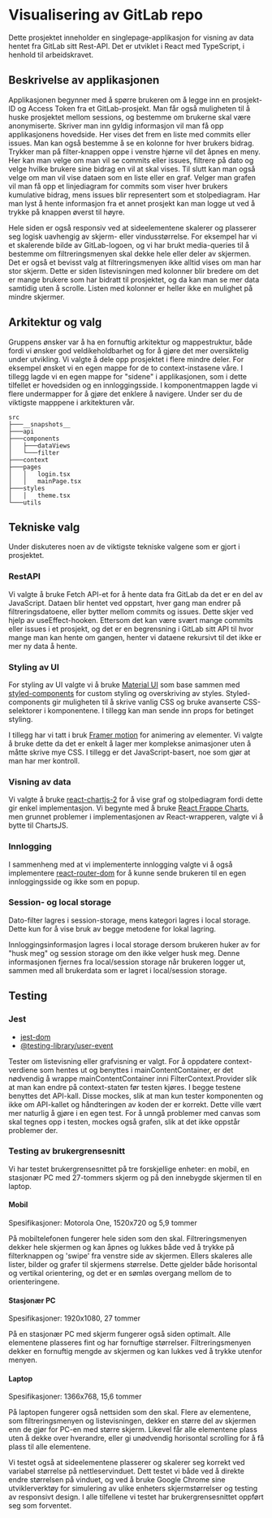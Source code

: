 # Visualisering av GitLab repo

Dette prosjektet inneholder en singlepage-applikasjon for visning av data hentet fra GitLab sitt Rest-API. Det er utviklet i React med TypeScript, i henhold til arbeidskravet.

## Beskrivelse av applikasjonen

Applikasjonen begynner med å spørre brukeren om å legge inn en prosjekt-ID og Access Token fra et GitLab-prosjekt. Man får også muligheten til å huske prosjektet mellom sessions, og bestemme om brukerne skal være anonymiserte. Skriver man inn gyldig informasjon vil man få opp applikasjonens hovedside. Her vises det frem en liste med commits eller issues. Man kan også bestemme å se en kolonne for hver brukers bidrag. Trykker man på filter-knappen oppe i venstre hjørne vil det åpnes en meny. Her kan man velge om man vil se commits eller issues, filtrere på dato og velge hvilke brukere sine bidrag en vil at skal vises. Til slutt kan man også velge om man vil vise dataen som en liste eller en graf. Velger man grafen vil man få opp et linjediagram for commits som viser hver brukers kumulative bidrag, mens issues blir representert som et stolpediagram. Har man lyst å hente informasjon fra et annet prosjekt kan man logge ut ved å trykke på knappen øverst til høyre.

Hele siden er også responsiv ved at sideelementene skalerer og plasserer seg logisk uavhengig av skjerm- eller vindusstørrelse. For eksempel har vi et skalerende bilde av GitLab-logoen, og vi har brukt media-queries til å bestemme om filtreringsmenyen skal dekke hele eller deler av skjermen. Det er også et bevisst valg at filtreringsmenyen ikke alltid vises om man har stor skjerm. Dette er siden listevisningen med kolonner blir bredere om det er mange brukere som har bidratt til prosjektet, og da kan man se mer data samtidig uten å scrolle. Listen med kolonner er heller ikke en mulighet på mindre skjermer.

## Arkitektur og valg

Gruppens ønsker var å ha en fornuftig arkitektur og mappestruktur, både fordi vi ønsker god veldikeholdbarhet og for å gjøre det mer oversiktelig under utvikling. Vi valgte å dele opp prosjektet i flere mindre deler. For eksempel ønsket vi en egen mappe for de to context-instasene våre. I tillegg lagde vi en egen mappe for "sidene" i applikasjonen, som i dette tilfellet er hovedsiden og en innloggingsside. I komponentmappen lagde vi flere undermapper for å gjøre det enklere å navigere. Under ser du de viktigste mapppene i arkitekturen vår.

```
src
├───__snapshots__
├───api
├───components
│   ├───dataViews
│   └───filter
├───context
├───pages
│   │   login.tsx
│   │   mainPage.tsx
├───styles
│   │   theme.tsx
└───utils
```

## Tekniske valg

Under diskuteres noen av de viktigste tekniske valgene som er gjort i prosjektet.

### RestAPI

Vi valgte å bruke Fetch API-et for å hente data fra GitLab da det er en del av JavaScript. Dataen blir hentet ved oppstart, hver gang man endrer på filtreringsdatoene, eller bytter mellom commits og issues. Dette skjer ved hjelp av useEffect-hooken. Ettersom det kan være svært mange commits eller issues i et prosjekt, og det er en begrensning i GitLab sitt API til hvor mange man kan hente om gangen, henter vi dataene rekursivt til det ikke er mer ny data å hente.

### Styling av UI

For styling av UI valgte vi å bruke [Material UI](https://mui.com/) som base sammen med [styled-components](https://styled-components.com/) for custom styling og overskriving av styles. Styled-components gir muligheten til å skrive vanlig CSS og bruke avanserte CSS-selektorer i komponentene. I tillegg kan man sende inn props for betinget styling.

I tillegg har vi tatt i bruk [Framer motion](https://www.framer.com/motion/) for animering av elementer. Vi valgte å bruke dette da det er enkelt å lager mer komplekse animasjoner uten å måtte skrive mye CSS. I tillegg er det JavaScript-basert, noe som gjør at man har mer kontroll.

### Visning av data

Vi valgte å bruke [react-chartjs-2](https://www.npmjs.com/package/react-chartjs-2) for å vise graf og stolpediagram fordi dette gir enkel implementasjon. Vi begynte med å bruke [React Frappe Charts](https://www.npmjs.com/package/react-frappe-charts), men grunnet problemer i implementasjonen av React-wrapperen, valgte vi å bytte til ChartsJS.

### Innlogging

I sammenheng med at vi implementerte innlogging valgte vi å også implementere [react-router-dom](https://www.npmjs.com/package/react-router-dom) for å kunne sende brukeren til en egen innloggingsside og ikke som en popup.

### Session- og local storage

Dato-filter lagres i session-storage, mens kategori lagres i local storage. Dette kun for å vise bruk av begge metodene for lokal lagring.

Innloggingsinformasjon lagres i local storage dersom brukeren huker av for "husk meg" og session storage om den ikke velger husk meg. Denne informasjonen fjernes fra local/session storage når brukeren logger ut, sammen med all brukerdata som er lagret i local/session storage.

## Testing

### Jest

- [jest-dom](https://testing-library.com/docs/ecosystem-jest-dom/)
- [@testing-library/user-event](https://testing-library.com/docs/ecosystem-user-event/)

Tester om listevisning eller grafvisning er valgt. For å oppdatere context-verdiene som hentes ut og benyttes i mainContentContainer, er det nødvendig å wrappe mainContentContainer inni FilterContext.Provider slik at man kan endre på context-staten før testen kjøres. I begge testene benyttes det API-kall. Disse mockes, slik at man kun tester komponenten og ikke om API-kallet og håndteringen av koden der er korrekt. Dette ville vært mer naturlig å gjøre i en egen test. For å unngå problemer med canvas som skal tegnes opp i testen, mockes også grafen, slik at det ikke oppstår problemer der.

### Testing av brukergrensesnitt

Vi har testet brukergrensesnittet på tre forskjellige enheter: en mobil, en stasjonær PC med 27-tommers skjerm og på den innebygde skjermen til en laptop.

#### Mobil

Spesifikasjoner: Motorola One, 1520x720 og 5,9 tommer

På mobiltelefonen fungerer hele siden som den skal. Filtreringsmenyen dekker hele skjermen og kan åpnes og lukkes både ved å trykke på filterknappen og 'swipe' fra venstre side av skjermen. Ellers skaleres alle lister, bilder og grafer til skjermens størrelse. Dette gjelder både horisontal og vertikal orientering, og det er en sømløs overgang mellom de to orienteringene.

#### Stasjonær PC

Spesifikasjoner: 1920x1080, 27 tommer

På en stasjonær PC med skjerm fungerer også siden optimalt. Alle elementene plasseres fint og har fornuftige størrelser. Filtreringsmenyen dekker en fornuftig mengde av skjermen og kan lukkes ved å trykke utenfor menyen.

#### Laptop

Spesifikasjoner: 1366x768, 15,6 tommer

På laptopen fungerer også nettsiden som den skal. Flere av elementene, som filtreringsmenyen og listevisningen, dekker en større del av skjermen enn de gjør for PC-en med større skjerm. Likevel får alle elementene plass uten å dekke over hverandre, eller gi unødvendig horisontal scrolling for å få plass til alle elementene.

Vi testet også at sideelementene plasserer og skalerer seg korrekt ved variabel størrelse på nettleservinduet. Dett testet vi både ved å direkte endre størrelsen på vinduet, og ved å bruke Google Chrome sine utviklerverktøy for simulering av ulike enheters skjermstørrelser og testing av responsivt design. I alle tilfellene vi testet har brukergrensesnittet oppført seg som forventet.
